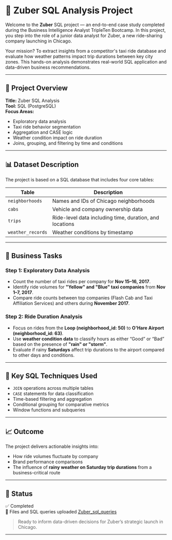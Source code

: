 # 🚕 Zuber SQL Analysis Project

Welcome to the **Zuber** SQL project — an end-to-end case study completed during the Business Intelligence Analyst TripleTen Bootcamp. In this project, you step into the role of a junior data analyst for Zuber, a new ride-sharing company launching in Chicago.

Your mission? To extract insights from a competitor's taxi ride database and evaluate how weather patterns impact trip durations between key city zones. This hands-on analysis demonstrates real-world SQL application and data-driven business recommendations.

---

## 📌 Project Overview

**Title:** Zuber SQL Analysis  
**Tool:** SQL (PostgreSQL)  
**Focus Areas:**  
- Exploratory data analysis  
- Taxi ride behavior segmentation  
- Aggregation and CASE logic  
- Weather condition impact on ride duration  
- Joins, grouping, and filtering by time and conditions

---

## 📊 Dataset Description

The project is based on a SQL database that includes four core tables:

| Table               | Description |
|--------------------|-------------|
| `neighborhoods`     | Names and IDs of Chicago neighborhoods |
| `cabs`              | Vehicle and company ownership data |
| `trips`             | Ride-level data including time, duration, and locations |
| `weather_records`   | Weather conditions by timestamp |

---

## 🧠 Business Tasks

### Step 1: Exploratory Data Analysis
- Count the number of taxi rides per company for **Nov 15–16, 2017**.
- Identify ride volumes for **"Yellow" and "Blue" taxi companies** from **Nov 1–7, 2017**.
- Compare ride counts between top companies (Flash Cab and Taxi Affiliation Services) and others during **November 2017**.

### Step 2: Ride Duration Analysis
- Focus on rides from the **Loop (neighborhood_id: 50)** to **O'Hare Airport (neighborhood_id: 63)**.
- Use **weather condition data** to classify hours as either “Good” or “Bad” based on the presence of **"rain" or "storm"**.
- Evaluate if rainy **Saturdays** affect trip durations to the airport compared to other days and conditions.

---

## 🧩 Key SQL Techniques Used
- `JOIN` operations across multiple tables  
- `CASE` statements for data classification  
- Time-based filtering and aggregation  
- Conditional grouping for comparative metrics  
- Window functions and subqueries

---

## 📈 Outcome
The project delivers actionable insights into:
- How ride volumes fluctuate by company
- Brand performance comparisons
- The influence of **rainy weather on Saturday trip durations** from a business-critical route

---

## 📂 Status
✅ Completed  
📁 Files and SQL queries uploaded [Zuber_sql_queries](https://github.com/Travon-77/BI_Analytics_Tripleten_Projects/blob/main/Zuber_SQL_Analysis_Project/queries.sql)

> Ready to inform data-driven decisions for Zuber’s strategic launch in Chicago.

---


  








